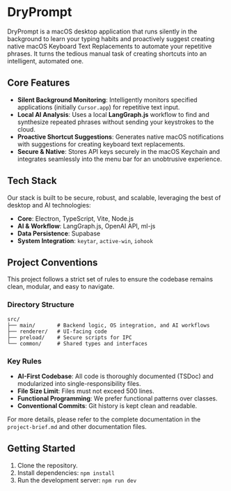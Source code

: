 # DryPrompt

DryPrompt is a macOS desktop application that runs silently in the background to learn your typing habits and proactively suggest creating native macOS Keyboard Text Replacements to automate your repetitive phrases. It turns the tedious manual task of creating shortcuts into an intelligent, automated one.

## Core Features

*   **Silent Background Monitoring**: Intelligently monitors specified applications (initially `Cursor.app`) for repetitive text input.
*   **Local AI Analysis**: Uses a local **LangGraph.js** workflow to find and synthesize repeated phrases without sending your keystrokes to the cloud.
*   **Proactive Shortcut Suggestions**: Generates native macOS notifications with suggestions for creating keyboard text replacements.
*   **Secure & Native**: Stores API keys securely in the macOS Keychain and integrates seamlessly into the menu bar for an unobtrusive experience.

## Tech Stack

Our stack is built to be secure, robust, and scalable, leveraging the best of desktop and AI technologies:

*   **Core**: Electron, TypeScript, Vite, Node.js
*   **AI & Workflow**: LangGraph.js, OpenAI API, ml-js
*   **Data Persistence**: Supabase
*   **System Integration**: `keytar`, `active-win`, `iohook`

## Project Conventions

This project follows a strict set of rules to ensure the codebase remains clean, modular, and easy to navigate.

### Directory Structure
```
src/
├── main/       # Backend logic, OS integration, and AI workflows
├── renderer/   # UI-facing code
├── preload/    # Secure scripts for IPC
└── common/     # Shared types and interfaces
```

### Key Rules
*   **AI-First Codebase**: All code is thoroughly documented (TSDoc) and modularized into single-responsibility files.
*   **File Size Limit**: Files must not exceed 500 lines.
*   **Functional Programming**: We prefer functional patterns over classes.
*   **Conventional Commits**: Git history is kept clean and readable.

For more details, please refer to the complete documentation in the `project-brief.md` and other documentation files.

## Getting Started

1.  Clone the repository.
2.  Install dependencies: `npm install`
3.  Run the development server: `npm run dev` 